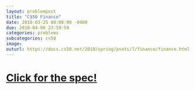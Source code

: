 ```yaml
---
layout: problempost
title: "C$50 Finance"
date: 2018-03-25 00:08:00 -0400
due: 2018-04-06 23:59:59
categories: problems
subcategories: cs50
image:
outurl: https://docs.cs50.net/2018/spring/psets/7/finance/finance.html
---
```


# [Click for the spec!]({{page.outurl}})
